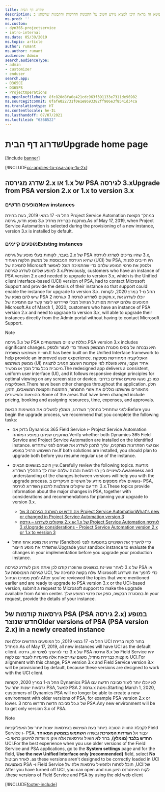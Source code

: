 ```yaml
---
title: שדרוג דף הבית
description: נושא זה מראה היכן למצוא מידע חשוב על התכונות החדשות והתכונות שהשתנו ב- Dynamics 365 Project Service Automation, והתהליך לשדרוג לגירסה החדשה ביותר.
ms.prod: ''
ms.custom:
- dyn365-projectservice
- intro-internal
ms.date: 05/30/2019
ms.topic: article
author: rumant
ms.author: rumant
audience: Admin
search.audienceType:
- admin
- customizer
- enduser
search.app:
- D365CE
- D365PS
- ProjectOperations
ms.openlocfilehash: 8fc820d8fa0e421cdc963f391133e7311de96982
ms.sourcegitcommit: 0fafe022731f0e1e8693382ff906e3f8541d34ca
ms.translationtype: HT
ms.contentlocale: he-IL
ms.lasthandoff: 07/07/2021
ms.locfileid: "6368522"
---
```

# <a name="upgrade-home-page"></a><span data-ttu-id="49925-103">שדרוג דף הבית</span><span class="sxs-lookup"><span data-stu-id="49925-103">Upgrade home page</span></span>

[!include [banner](../includes/psa-now-project-operations.md)]

[!INCLUDE[cc-applies-to-psa-app-1x-2x](../includes/cc-applies-to-psa-app-1x-2x.md)]

## <a name="upgrade-from-psa-version-2x-or-1x-to-version-3x"></a><span data-ttu-id="49925-104">שדרג מגירסה ‎2.x או ‎1.x של PSA לגירסה ‎3.x</span><span class="sxs-lookup"><span data-stu-id="49925-104">Upgrade from PSA version 2.x or 1.x to version 3.x</span></span>

### <a name="new-instances"></a><span data-ttu-id="49925-105">מופעים חדשים</span><span class="sxs-lookup"><span data-stu-id="49925-105">New instances</span></span>

<span data-ttu-id="49925-106">החל מ- 17 במאי 2019, בעת בחירת Project Service Automation במהלך הקצאת מופע חדש, גירסה ‎3.x מותקנת כברירת מחדל.</span><span class="sxs-lookup"><span data-stu-id="49925-106">As of May 17, 2019, when Project Service Automation is selected during the provisioning of a new instance, version 3.x is installed by default.</span></span>

### <a name="existing-instances"></a><span data-ttu-id="49925-107">מופעים קיימים</span><span class="sxs-lookup"><span data-stu-id="49925-107">Existing instances</span></span>

<span data-ttu-id="49925-108">בעבר, לקוחות בעלי מופע של גירסה ‎2.x של PSA שהיו צריכים לשדרג לגירסה ‎3.x, שהיא הגירסה המבוססת על ממשק הלקוח האחיד (UCI) של PSA, היו חייבים לפנות לתמיכה של Microsoft ולספק את פרטי המופע שלהם כדי שהתמיכה תוכל לאפשר למופע שלהם לשדרג לגירסה ‎3.x.</span><span class="sxs-lookup"><span data-stu-id="49925-108">Previously, customers who have an instance of PSA version 2.x and needed to upgrade to version 3.x, which is the Unified client interface-based (UCI) version of PSA, had to contact Microsoft Support and provide the details of their instance so that support could enable the instance for upgrade to version 3.x.</span></span> <span data-ttu-id="49925-109">החל מ-1 במרץ 2020, לקוחות שיש להם מופע של PSA גרסה 2.x וזקוקים לשדרוג לגרסה 3.x, יוכלו לשדרג את המופעים שלהם ישירות מפורטל הניהול מבלי שיידרשו ליצור קשר עם התמיכה של Microsoft.</span><span class="sxs-lookup"><span data-stu-id="49925-109">As of March 1, 2020, customers who have an instance of PSA version 2.x and need to upgrade to version 3.x, will able to upgrade their instances directly from the Admin portal without having to contact Microsoft Support.</span></span>  

> [!NOTE]
> <span data-ttu-id="49925-110">גירסה ‎3.x של PSA כוללת שינויים משמעותיים.</span><span class="sxs-lookup"><span data-stu-id="49925-110">PSA version 3.x includes significant changes.</span></span> <span data-ttu-id="49925-111">היא נבנתה על בסיס מסגרת הממשק מאוחד כדי לעזור ולספק חוויית משתמש משופרת.</span><span class="sxs-lookup"><span data-stu-id="49925-111">It has been built on the Unified Interface framework to help provide an improved user experience.</span></span> <span data-ttu-id="49925-112">האפליקציה המחודשת מספקת ממשק משתמש (UI) אחיד ועקבי, והיא פועלת לפי עקרונות העיצוב המגיב לתצוגה מיטבית בכל גודל מסך או מכשיר.</span><span class="sxs-lookup"><span data-stu-id="49925-112">The redesigned app delivers a consistent, uniform user interface (UI), and it follows responsive design principles for optimal viewing on any screen size or device.</span></span> <span data-ttu-id="49925-113">כמו כן, נעשו שינויים אחרים ברחבי האפליקציה.</span><span class="sxs-lookup"><span data-stu-id="49925-113">There have been other changes throughout the application.</span></span> <span data-ttu-id="49925-114">חלק מהאזורים שהשתנו כוללים את אזורי התמחור, ההזמנות והקצאת המשאבים, הזמן, ההוצאות והאישורים.</span><span class="sxs-lookup"><span data-stu-id="49925-114">Some of the areas that have been changed include pricing, booking and assigning resources, time, expenses, and approvals.</span></span>

<span data-ttu-id="49925-115">לפני שתתחיל בתהליך השדרוג, מומלץ להשלים את המשימות הבאות:</span><span class="sxs-lookup"><span data-stu-id="49925-115">Before you begin the upgrade process, we recommend that you complete the following tasks:</span></span>

- <span data-ttu-id="49925-116">בדוק אם Dynamics 365 Field Service ו- Project Service Automation מותקנים שניהם במופע המזוהה.</span><span class="sxs-lookup"><span data-stu-id="49925-116">Verify whether both Dynamics 365 Field Service and Project Service Automation are installed on the identified instance.</span></span> <span data-ttu-id="49925-117">אם שני הפתרונות מותקנים, עליך לתכנן לשדרג את שניהם לפני שתחדש את השימוש הרגיל במופע.</span><span class="sxs-lookup"><span data-stu-id="49925-117">If both solutions are installed, you should plan to upgrade both before you resume regular use of the instance.</span></span>
- <span data-ttu-id="49925-118">עיין היטב בנושאים הבאים.</span><span class="sxs-lookup"><span data-stu-id="49925-118">Carefully review the following topics.</span></span> <span data-ttu-id="49925-119">מודעות לשינויים בין הגירסאות והבנה שלהם יעזרו לך בתהליך השדרוג.</span><span class="sxs-lookup"><span data-stu-id="49925-119">Awareness and understanding of the changes between versions will help you with the upgrade process.</span></span> <span data-ttu-id="49925-120">נושאים אלה מספקים מידע על השינויים העיקריים ב- PSA, יחד עם שיקולים והמלצות לתכנון השדרוג לגירסה ‎3.x.</span><span class="sxs-lookup"><span data-stu-id="49925-120">These topics provide information about the major changes in PSA, together with considerations and recommendations for planning your upgrade to version 3.x.</span></span>

    - [<span data-ttu-id="49925-121">מה חדש או השתנה בגירסה 3 של Project Service Automation</span><span class="sxs-lookup"><span data-stu-id="49925-121">What's new or changed in Project Service Automation version 3</span></span>](whats-new-changed-v3.md)
    - [<span data-ttu-id="49925-122">שיקולים לשדרוג – גירסה ‎2.x או ‎1.x של Project Service Automation לגירסה ‎3.x</span><span class="sxs-lookup"><span data-stu-id="49925-122">Upgrade considerations - Project Service Automation version 2.x or 1.x to version 3</span></span>](upgrade-v3.md)

- <span data-ttu-id="49925-123">שדרג את מופע ארגז החול (Sandbox) כדי להעריך את השינויים בהטמעה לפני שתשדרג את מופע הייצור.</span><span class="sxs-lookup"><span data-stu-id="49925-123">Upgrade your sandbox instance to evaluate the changes in your implementation before you upgrade your production instance.</span></span>

<span data-ttu-id="49925-124">לאחר שעיינת בנושאים שהוזכרו קודם לכן ואתה מוכן לשדרג לגירסה ‎3.x של PSA או לגירסה המבוססת על UCI, שלח בקשה לתמיכה של Microsoft כדי להפוך את השדרוג לזמין ממרכז הניהול.</span><span class="sxs-lookup"><span data-stu-id="49925-124">After you've reviewed the topics that were mentioned earlier and are ready to upgrade to PSA version 3.x or the UCI-based version, submit a request to Microsoft support to make the upgrade available from Admin center.</span></span> <span data-ttu-id="49925-125">במסגרת הבקשה, ספק את פרטי המופע שלך.</span><span class="sxs-lookup"><span data-stu-id="49925-125">In your request, provide the details of your instance.</span></span>

## <a name="older-versions-of-psa-psa-version-2x-in-a-newly-created-instance"></a><span data-ttu-id="49925-126">גירסאות קודמות של PSA ‏(PSA גירסה ‎2.x) במופע חדש שנוצר</span><span class="sxs-lookup"><span data-stu-id="49925-126">Older versions of PSA (PSA version 2.x) in a newly created instance</span></span>

<span data-ttu-id="49925-127">החל מ- 17 במאי 2019, כל המופעים החדשים יכללו את UCI בתור לקוח ברירת המחדל.</span><span class="sxs-lookup"><span data-stu-id="49925-127">As of May 17, 2019, all new instances will have UCI as the default client.</span></span> <span data-ttu-id="49925-128">כדי להיערך לשינוי זה, גירסה ‎3.x של PSA וגירסה ‎8.x של Field Service יהיו מוקצות כברירת מחדל, משום שגירסאות אלה מיועדות לעבוד עם לקוח UCI.</span><span class="sxs-lookup"><span data-stu-id="49925-128">For alignment with this change, PSA version 3.x and Field Service version 8.x will be provisioned by default, because these versions are designed to work with the UCI client.</span></span>

<span data-ttu-id="49925-129">החל מ-1 במרץ 2020, לקוחות Dynamics PSA לא יוכלו יותר ליצור סביבה חדשה עם גרסאות ישנות יותר של PSA, למשל PSA גרסה 2.x ומטה.</span><span class="sxs-lookup"><span data-stu-id="49925-129">Starting March 1, 2020, customers of Dynamics PSA will no longer be able to create a new environment with older versions of PSA, for example PSA version 2.x or lower.</span></span> <span data-ttu-id="49925-130">כל סביבה חדשה תדרוש גרסה 3.x של PSA.</span><span class="sxs-lookup"><span data-stu-id="49925-130">Any new environment will be to get only version 3.x of PSA.</span></span>

> [!NOTE]
> <span data-ttu-id="49925-131">לקבלת החוויה הטובה ביותר בעת השימוש בגירסאות ישנות יותר של האפליקציות Field Service ו- PSA, עבור אל **הגדרות המערכת** ובשדה **‏‫השתמש בממשק המאוחד החדש בלבד (מומלץ)**, בחר **לא** הואיל וגירסאות אלה אינן מיועדות להיטען כראוי ב- UCI.</span><span class="sxs-lookup"><span data-stu-id="49925-131">For the best experience when you use older versions of the Field Service and PSA applications, go to the **System settings** page and for the field, **Use the new Unified Interface only (recommended)** field, select **No** as these versions aren't designed to be correctly loaded in UCI.</span></span> <span data-ttu-id="49925-132">לאחר הביטול של UCI, תוכל לפתוח ולהפעיל גירסאות אלה של Field Service ו- PSA באמצעות לקוח האינטרנט הישן.</span><span class="sxs-lookup"><span data-stu-id="49925-132">After you have turned off UCI, you can open and run these versions of Field Service and PSA by using the old web client.</span></span> 


[!INCLUDE[footer-include](../includes/footer-banner.md)]